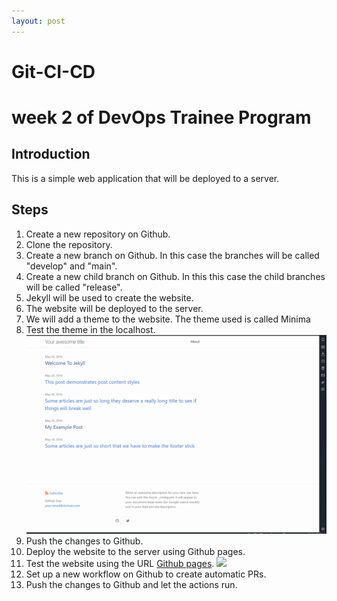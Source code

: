 ```yaml
---
layout: post
---
```

# Git-CI-CD

# week 2 of DevOps Trainee Program

## Introduction

This is a simple web application that will be deployed to a server.

## Steps

1. Create a new repository on Github.
2. Clone the repository.
3. Create a new branch on Github. In this case the branches will be called "develop" and "main".
4. Create a new child branch on Github. In this this case the child branches will be called "release".
5. Jekyll will be used to create the website.
6. The website will be deployed to the server.
7. We will add a theme to the website. The theme used is called Minima
8. Test the theme in the localhost.
   ![](images/minima.png)
9. Push the changes to Github.
10. Deploy the website to the server using Github pages.
11. Test the website using the URL [Github pages](https://walter-gaitan.github.io/Git-CI-CD/).
    ![](images/github-pages.png)
12. Set up a new workflow on Github to create automatic PRs.
13. Push the changes to Github and let the actions run.
